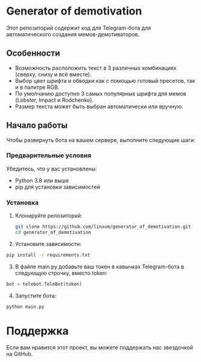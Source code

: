 # Generator of demotivation

Этот репозиторий содержит код для Telegram-бота для автоматического создания мемов-демотиваторов.

## Особенности

* Возможность расположить текст в 3 различных комбинациях (сверху, снизу и всё вместе).
* Выбор цвет шрифта и обводки как с помощью готовый пресетов, так и в палитре RGB.
* По умолчанию доступно 3 самых популярных шрифта для мемов (Lobster, Impact и Rodchenko).
* Размер текста может быть выбран автоматически или вручную.

## Начало работы

Чтобы развернуть бота на вашем сервере, выполните следующие шаги:

### Предварительные условия

Убедитесь, что у вас установлены:

- Python 3.8 или выше
- pip для установки зависимостей

### Установка

1. Клонируйте репозиторий:
   ```bash
   git clone https://github.com/linxum/generator_of_demotivation.git
   cd generator_of_demotivation
   ```
2. Установите зависимости:
  ```bash
  pip install -r requirements.txt
  ```
3. В файле main.py добавьте ваш токен в кавычках Telegram-бота в следующую строчку, вместо token:
  ```python
  bot = telebot.TeleBot(token)
   ```
4. Запустите бота:
  ```bash
  python main.py
  ```

# Поддержка
Если вам нравится этот проект, вы можете поддержать нас звездочкой на GitHub.

